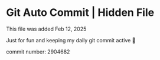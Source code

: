 # Git Auto Commit | Hidden File

This file was added Feb 12, 2025

Just for fun and keeping my daily git commit active 🤪

commit number: 2904682
